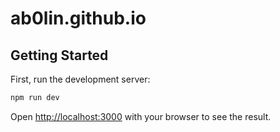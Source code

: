 # ab0lin.github.io

## Getting Started

First, run the development server:

```bash
npm run dev
```

Open [http://localhost:3000](http://localhost:3000) with your browser to see the result.
